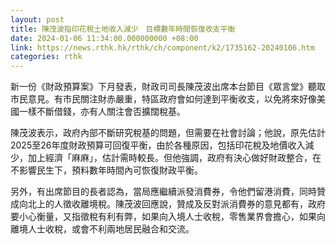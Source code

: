 ```yaml
---
layout: post
title: 陳茂波指印花稅土地收入減少　目標數年時間恢復收支平衡
date: 2024-01-06 11:34:00.000000000 +08:00
link: https://news.rthk.hk/rthk/ch/component/k2/1735162-20240106.htm
categories: rthk
---
```


新一份《財政預算案》下月發表，財政司司長陳茂波出席本台節目《眾言堂》聽取市民意見。有市民關注財赤嚴重，特區政府會如何達到平衡收支，以免將來好像美國一樣不斷借錢，亦有人關注會否擴闊稅基。

陳茂波表示，政府內部不斷研究稅基的問題，但需要在社會討論；他說，原先估計2025至26年度財政預算可回復平衡，由於各種原因，包括印花稅及地價收入減少，加上經濟「麻麻」，估計需時較長。但他強調，政府有決心做好財政整合，在不影響民生下，預料數年時間內可恢復財政平衡。 

另外，有出席節目的長者認為，當局應繼續派發消費券，令他們留港消費，同時贊成向北上的人徵收離境稅。陳茂波回應說，贊成及反對派消費券的意見都有，政府要小心衡量，又指徵稅有利有弊，如果向入境人士收稅，零售業界會擔心，如果向離境人士收稅，或會不利兩地居民融合和交流。
